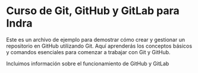 # Curso de Git, GitHub y GitLab para Indra

Este es un archivo de ejemplo para demostrar cómo crear y gestionar un repositorio en GitHub utilizando Git. Aquí aprenderás los conceptos básicos y comandos esenciales para comenzar a trabajar con Git y GitHub.

Incluimos información sobre el funcionamiento de GitHub y GitLab

